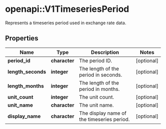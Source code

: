 # openapi::V1TimeseriesPeriod

Represents a timeseries period used in exchange rate data.

## Properties
Name | Type | Description | Notes
------------ | ------------- | ------------- | -------------
**period_id** | **character** | The period ID. | [optional] 
**length_seconds** | **integer** | The length of the period in seconds. | [optional] 
**length_months** | **integer** | The length of the period in months. | [optional] 
**unit_count** | **integer** | The unit count. | [optional] 
**unit_name** | **character** | The unit name. | [optional] 
**display_name** | **character** | The display name of the timeseries period. | [optional] 


